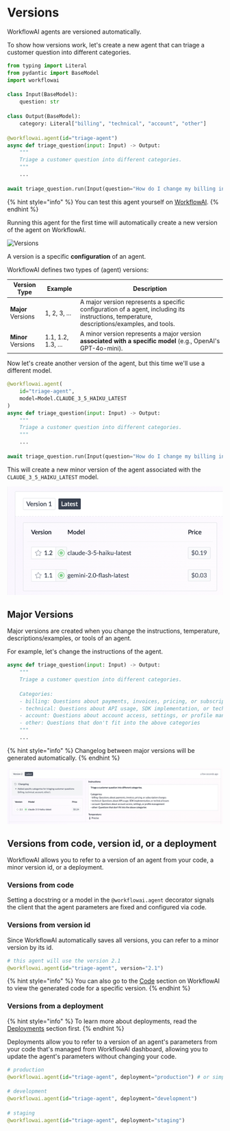 # Versions

WorkflowAI agents are versioned automatically.

To show how versions work, let's create a new agent that can triage a customer question into different categories.

```python
from typing import Literal
from pydantic import BaseModel
import workflowai

class Input(BaseModel):
    question: str

class Output(BaseModel):
    category: Literal["billing", "technical", "account", "other"]

@workflowai.agent(id="triage-agent")
async def triage_question(input: Input) -> Output:
    """
    Triage a customer question into different categories.
    """
    ...

await triage_question.run(Input(question="How do I change my billing information?"))
```

{% hint style="info" %}
You can test this agent yourself on [WorkflowAI](https://workflowai.com/docs/agents/triage-agent/1).
{% endhint %}

Running this agent for the first time will automatically create a new version of the agent on WorkflowAI.

![Versions](/docs/assets/images/agents/triage-agent/version-1.png)

A version is a specific **configuration** of an agent.

WorkflowAI defines two types of (agent) versions:

| Version Type | Example | Description |
|--------------|---------|-------------|
| **Major** Versions | 1, 2, 3, ... | A major version represents a specific configuration of a agent, including its instructions, temperature, descriptions/examples, and tools. |
| **Minor** Versions | 1.1, 1.2, 1.3, ... | A minor version represents a major version **associated with a specific model** (e.g., OpenAI's GPT-4o-mini). |

Now let's create another version of the agent, but this time we'll use a different model.

```python
@workflowai.agent(
    id="triage-agent",
    model=Model.CLAUDE_3_5_HAIKU_LATEST
)
async def triage_question(input: Input) -> Output:
    """
    Triage a customer question into different categories.
    """
    ...

await triage_question.run(Input(question="How do I change my billing information?"))
```

This will create a new minor version of the agent associated with the `CLAUDE_3_5_HAIKU_LATEST` model.

![Versions that have the same parameters are grouped together](/docs/assets/images/agents/triage-agent/version-1.2.png)

## Major Versions

Major versions are created when you change the instructions, temperature, descriptions/examples, or tools of an agent.

For example, let's change the instructions of the agent.

```python
async def triage_question(input: Input) -> Output:
    """
    Triage a customer question into different categories.

    Categories:
    - billing: Questions about payments, invoices, pricing, or subscription changes
    - technical: Questions about API usage, SDK implementation, or technical issues
    - account: Questions about account access, settings, or profile management
    - other: Questions that don't fit into the above categories
    """
    ...
```

{% hint style="info" %}
Changelog between major versions will be generated automatically.
{% endhint %}

![Version 2 with new instructions](/docs/assets/images/agents/triage-agent/version-2.png)

## Versions from code, version id, or a deployment

WorkflowAI allows you to refer to a version of an agent from your code, a minor version id, or a deployment.

### Versions from code

Setting a docstring or a model in the `@workflowai.agent` decorator signals the client that the agent parameters are fixed and configured via code.

### Versions from version id

Since WorkflowAI automatically saves all versions, you can refer to a minor version by its id.

```python
# this agent will use the version 2.1
@workflowai.agent(id="triage-agent", version="2.1")
```

{% hint style="info" %}
You can also go to the [Code](https://workflowai.com/docs/agents/triage-agent/1/code?selectedLanguage=Python) section on WorkflowAI to view the generated code for a specific version.
{% endhint %}

### Versions from a deployment

{% hint style="info" %}
To learn more about deployments, read the [Deployments](../../features/deployments.md) section first.
{% endhint %}

Deployments allow you to refer to a version of an agent's parameters from your code that's managed from WorkflowAI dashboard, allowing you to update the agent's parameters without changing your code.

```python
# production
@workflowai.agent(id="triage-agent", deployment="production") # or simply @workflowai.agent()

# development
@workflowai.agent(id="triage-agent", deployment="development")

# staging
@workflowai.agent(id="triage-agent", deployment="staging")
```